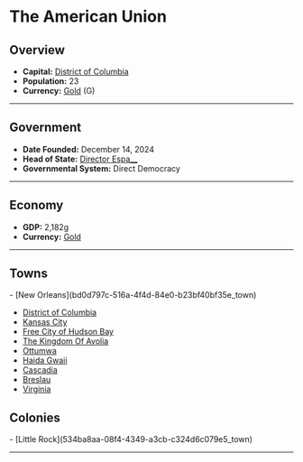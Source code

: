 <!--UNDEDITED FILE, remove this entire line if this file has been edited!-->
# <!--NAME-->The American Union<!--NAME-->

## Overview

- **Capital:** <!--CAPITAL_LINK-->[District of Columbia](757d86df-61ea-47c9-863a-4bb9dfa61627_town)<!--CAPITAL_LINK-->
- **Population:** <!--POPULATION-->23<!--POPULATION-->
- **Currency:** <!--CURRENCY_LINK-->[Gold](Gold_currency)<!--CURRENCY_LINK--> (<!--CURRENCY_ABV-->G<!--CURRENCY_ABV-->)

---

## Government

- **Date Founded:** <!--FOUNDED-->December 14, 2024<!--FOUNDED-->
- **Head of State:** <!--LEADER_TITLE_LINK-->[Director Espa__](Espa___user)<!--LEADER_TITLE_LINK-->
- **Governmental System:** <!--GOVERNMENT-->Direct Democracy<!--GOVERNMENT-->

---

## Economy

- **GDP:** <!--GDP-->2,182g<!--GDP-->
- **Currency:** <!--CURRENCY_LINK-->[Gold](Gold_currency)<!--CURRENCY_LINK-->

---

## Towns

<!--TOWNS-->- [New Orleans](bd0d797c-516a-4f4d-84e0-b23bf40bf35e_town)
- [District of Columbia](757d86df-61ea-47c9-863a-4bb9dfa61627_town)
- [Kansas City](744ddfb6-6d97-41bb-a0d0-f9f49b1dbfbb_town)
- [Free City of Hudson Bay](301f0c38-61ed-4765-8047-c2b50613d4b3_town)
- [The Kingdom Of Avolia](12daf07b-508c-4b78-999f-b68a7377559b_town)
- [Ottumwa](56161ab2-b40d-4d66-bdd6-b395673852e7_town)
- [Haida Gwaii](ccf55b8d-90bf-4569-8c04-73cb8ce5c491_town)
- [Cascadia](a2ccc2ce-a59b-438f-bb76-71e69b7e5c64_town)
- [Breslau](c33de00e-fb33-44de-8d53-1059d17eb2bf_town)
- [Virginia](d1592874-c8c6-46b9-b82e-3f86db27ce07_town)<!--TOWNS-->

## Colonies

<!--COLONIES-->- [Little Rock](534ba8aa-08f4-4349-a3cb-c324d6c079e5_town)<!--COLONIES-->

---